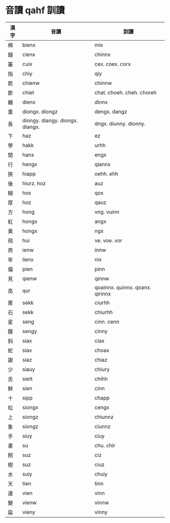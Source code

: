 # 音讀 qahf 訓讀

| 漢字 | 音讀 | 訓讀 |
| --- | --- | --- |
| 棉 | bienx | mix |
| 錢 | cienx | chinnx |
| 箠 | cuix | cex. coex. corx |
| 指 | chiy | qiy |
| 箭 | chienw | chinnw |
| 節 | chiet | chat. choeh. cheh. choreh |
| 纏 | dienx | dinnx |
| 重 | diongx. diongz | dengx. dangz |
| 長 | diongy. diangy. diongx. diangx. | dngx. diunny. dionny. |
| 下 | haz | ez |
| 學 | hakk | urhh |
| 閒 | hanx | engx |
| 行 | hengx | qiannx |
| 狹 | hiapp | oehh. ehh |
| 後 | hiurz. hoz | auz |
| 糊 | hox | qox |
| 厚 | hoz | qauz |
| 方 | hong | vng. vuinn |
| 紅 | hongx | angx |
| 黃 | hongx | ngx |
| 飛 | hui | ve. voe. vor |
| 燕 | ienw | innw |
| 年 | lienx | nix |
| 偏 | pien | pinn |
| 見 | qienw | qinnw |
| 高 | qur | qoainnx. quinnx. qoanx. qirinnx |
| 蓆 | sekk | ciurhh |
| 石 | sekk | chiurhh |
| 星 | seng | cinn. cenn |
| 醒 | sengy | cinny |
| 斜 | siax | ciax |
| 蛇 | siax | choax |
| 謝 | siaz | chiaz |
| 少 | siauy | chiury |
| 舌 | siett | chihh |
| 鮮 | sien | cinn |
| 十 | sipp | chapp |
| 松 | siongx | cengx |
| 上 | siongz | chiunnz |
| 象 | siongz | ciunnz |
| 手 | siuy | ciuy |
| 書 | su | chu. chir |
| 飼 | suz | ciz|
| 樹 | suz | ciuz |
| 水 | suiy | chuiy |
| 天 | tien | tinn |
| 邊 | vien | vinn |
| 變 | vienw | vinnw |
| 扁 | vieny | vinny |
